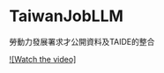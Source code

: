 # TaiwanJobLLM
勞動力發展署求才公開資料及TAIDE的整合

[![Watch the video]](https://github.com/jlliaw/TaiwanJobLLM/blob/main/ref/2024-07-11%2020-35-52.mkv)
